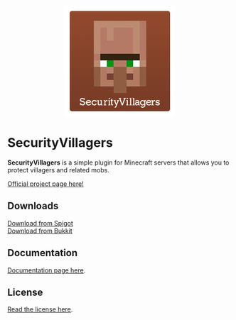 <p align="center"><img src="logo.png"></p>

# SecurityVillagers
<b>SecurityVillagers</b> is a simple plugin for Minecraft servers that allows you to protect villagers and related mobs.

[Official project page here!](https://alessiodp.com/securityvillagers)

## Downloads
[Download from Spigot](https://www.spigotmc.org/resources/securityvillagers.6064/)  
[Download from Bukkit](https://dev.bukkit.org/projects/securityvillagers)

## Documentation
[Documentation page here](https://alessiodp.com/docs/securityvillagers).

## License
[Read the license here](https://github.com/AlessioDP/SecurityVillagers/blob/master/LICENSE).